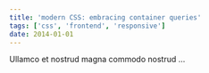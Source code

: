 ```yaml
---
title: 'modern CSS: embracing container queries'
tags: ['css', 'frontend', 'responsive']
date: 2014-01-01
---
```


Ullamco et nostrud magna commodo nostrud ...
